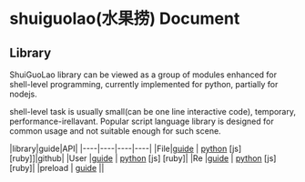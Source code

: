 # shuiguolao(水果捞) Document

## Library 
ShuiGuoLao library can be viewed as a group of modules enhanced for shell-level programming, currently implemented for python, partially for nodejs.

shell-level task is usually small(can be one line interactive code), temporary, performance-irellavant. Popular script language library is designed for common usage and not suitable enough for such scene.

|library|guide|API|
|----|----|----|----|
|File|[guide](File-guide.md) | [python](clean-nodoc-File.html) [js] [ruby]]|github|
|User |[guide](User-guide.md) | [python](clean-nodoc-Re.html)   [js]   [ruby]|
|Re  |[guide](Re-guide.md) | [python](clean-nodoc-Re.html) [js] [ruby]|
|preload | [guide](preload-guid.md) ||



